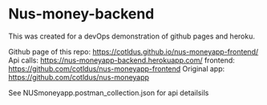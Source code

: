 # Nus-money-backend

This was created for a devOps demonstration of github pages and heroku.

Github page of this repo: https://cotldus.github.io/nus-moneyapp-frontend/
Api calls: https://nus-moneyapp-backend.herokuapp.com/
frontend: https://github.com/cotldus/nus-moneyapp-frontend
Original app: https://github.com/cotldus/nus-moneyapp

See NUSmoneyapp.postman_collection.json for api detailsils
